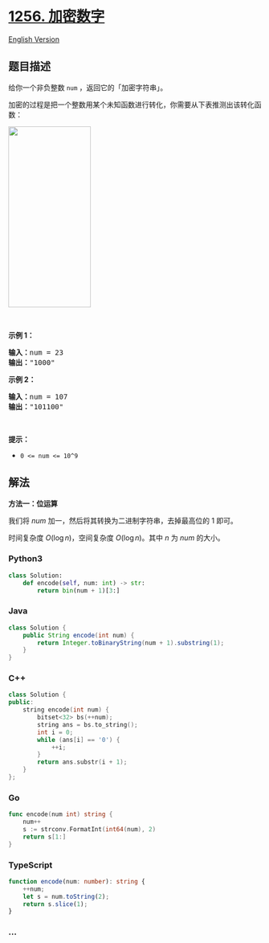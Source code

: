 # [1256. 加密数字](https://leetcode.cn/problems/encode-number)

[English Version](/solution/1200-1299/1256.Encode%20Number/README_EN.md)

## 题目描述

<!-- 这里写题目描述 -->

<p>给你一个非负整数 <code>num</code> ，返回它的「加密字符串」。</p>

<p>加密的过程是把一个整数用某个未知函数进行转化，你需要从下表推测出该转化函数：</p>

<p><img alt="" src="https://fastly.jsdelivr.net/gh/doocs/leetcode@main/solution/1200-1299/1256.Encode%20Number/images/encode_number.png" style="height: 360px; width: 164px;"></p>

<p>&nbsp;</p>

<p><strong>示例 1：</strong></p>

<pre><strong>输入：</strong>num = 23
<strong>输出：</strong>&quot;1000&quot;
</pre>

<p><strong>示例 2：</strong></p>

<pre><strong>输入：</strong>num = 107
<strong>输出：</strong>&quot;101100&quot;
</pre>

<p>&nbsp;</p>

<p><strong>提示：</strong></p>

<ul>
	<li><code>0 &lt;= num &lt;= 10^9</code></li>
</ul>

## 解法

<!-- 这里可写通用的实现逻辑 -->

**方法一：位运算**

我们将 $num$ 加一，然后将其转换为二进制字符串，去掉最高位的 $1$ 即可。

时间复杂度 $O(\log n)$，空间复杂度 $O(\log n)$。其中 $n$ 为 $num$ 的大小。

<!-- tabs:start -->

### **Python3**

<!-- 这里可写当前语言的特殊实现逻辑 -->

```python
class Solution:
    def encode(self, num: int) -> str:
        return bin(num + 1)[3:]
```

### **Java**

<!-- 这里可写当前语言的特殊实现逻辑 -->

```java
class Solution {
    public String encode(int num) {
        return Integer.toBinaryString(num + 1).substring(1);
    }
}
```

### **C++**

```cpp
class Solution {
public:
    string encode(int num) {
        bitset<32> bs(++num);
        string ans = bs.to_string();
        int i = 0;
        while (ans[i] == '0') {
            ++i;
        }
        return ans.substr(i + 1);
    }
};
```

### **Go**

```go
func encode(num int) string {
	num++
	s := strconv.FormatInt(int64(num), 2)
	return s[1:]
}
```

### **TypeScript**

```ts
function encode(num: number): string {
    ++num;
    let s = num.toString(2);
    return s.slice(1);
}
```

### **...**

```

```

<!-- tabs:end -->
